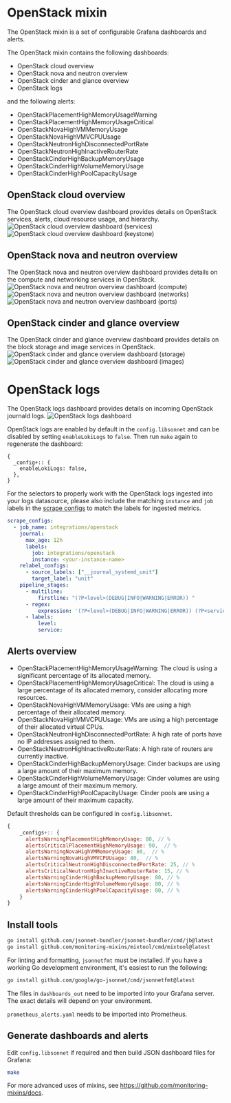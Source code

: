 # OpenStack mixin

The OpenStack mixin is a set of configurable Grafana dashboards and alerts.

The OpenStack mixin contains the following dashboards:

- OpenStack cloud overview
- OpenStack nova and neutron overview
- OpenStack cinder and glance overview
- OpenStack logs

and the following alerts:

- OpenStackPlacementHighMemoryUsageWarning
- OpenStackPlacementHighMemoryUsageCritical
- OpenStackNovaHighVMMemoryUsage
- OpenStackNovaHighVMVCPUUsage
- OpenStackNeutronHighDisconnectedPortRate
- OpenStackNeutronHighInactiveRouterRate
- OpenStackCinderHighBackupMemoryUsage
- OpenStackCinderHighVolumeMemoryUsage
- OpenStackCinderHighPoolCapacityUsage

## OpenStack cloud overview

The OpenStack cloud overview dashboard provides details on OpenStack services, alerts, cloud resource usage, and hierarchy.
![OpenStack cloud overview dashboard (services)](https://storage.googleapis.com/grafanalabs-integration-assets/openstack/screenshots/openstack_cloud_overview_1.png)
![OpenStack cloud overview dashboard (keystone)](https://storage.googleapis.com/grafanalabs-integration-assets/openstack/screenshots/openstack_cloud_overview_2.png)

## OpenStack nova and neutron overview

The OpenStack nova and neutron overview dashboard provides details on the compute and networking services in OpenStack.
![OpenStack nova and neutron overview dashboard (compute)](https://storage.googleapis.com/grafanalabs-integration-assets/openstack/screenshots/openstack_nova_and_neutron_overview_1.png)
![OpenStack nova and neutron overview dashboard (networks)](https://storage.googleapis.com/grafanalabs-integration-assets/openstack/screenshots/openstack_nova_and_neutron_overview_2.png)
![OpenStack nova and neutron overview dashboard (ports)](https://storage.googleapis.com/grafanalabs-integration-assets/openstack/screenshots/openstack_nova_and_neutron_overview_3.png)

## OpenStack cinder and glance overview

The OpenStack cinder and glance overview dashboard provides details on the block storage and image services in OpenStack.
![OpenStack cinder and glance overview dashboard (storage)](https://storage.googleapis.com/grafanalabs-integration-assets/openstack/screenshots/openstack_cinder_and_glance_overview_1.png)
![OpenStack cinder and glance overview dashboard (images)](https://storage.googleapis.com/grafanalabs-integration-assets/openstack/screenshots/openstack_cinder_and_glance_overview_2.png)

# OpenStack logs

The OpenStack logs dashboard provides details on incoming OpenStack journald logs.
![OpenStack logs dashboard](https://storage.googleapis.com/grafanalabs-integration-assets/openstack/screenshots/openstack_logs.png)

OpenStack logs are enabled by default in the `config.libsonnet` and can be disabled by setting `enableLokiLogs` to `false`. Then run `make` again to regenerate the dashboard:

```
{
  _config+:: {
    enableLokiLogs: false,
  },
}
```

For the selectors to properly work with the OpenStack logs ingested into your logs datasource, please also include the matching `instance` and `job` labels in the [scrape configs](https://grafana.com/docs/loki/latest/clients/promtail/configuration/#scrape_configs) to match the labels for ingested metrics.

```yaml
scrape_configs:
  - job_name: integrations/openstack
    journal:
      max_age: 12h
      labels:
        job: integrations/openstack
        instance: <your-instance-name>
    relabel_configs:
      - source_labels: ["__journal_systemd_unit"]
        target_label: "unit"
    pipeline_stages:
      - multiline:
          firstline: "(?P<level>(DEBUG|INFO|WARNING|ERROR)) "
      - regex:
          expression: '(?P<level>(DEBUG|INFO|WARNING|ERROR)) (?P<service>\w+)[\w|.]+ (\[.*] )(?P<message>.*)'
      - labels:
          level:
          service:
```

## Alerts overview

- OpenStackPlacementHighMemoryUsageWarning: The cloud is using a significant percentage of its allocated memory.
- OpenStackPlacementHighMemoryUsageCritical: The cloud is using a large percentage of its allocated memory, consider allocating more resources.
- OpenStackNovaHighVMMemoryUsage: VMs are using a high percentage of their allocated memory.
- OpenStackNovaHighVMVCPUUsage: VMs are using a high percentage of their allocated virtual CPUs.
- OpenStackNeutronHighDisconnectedPortRate: A high rate of ports have no IP addresses assigned to them.
- OpenStackNeutronHighInactiveRouterRate: A high rate of routers are currently inactive.
- OpenStackCinderHighBackupMemoryUsage: Cinder backups are using a large amount of their maximum memory.
- OpenStackCinderHighVolumeMemoryUsage: Cinder volumes are using a large amount of their maximum memory.
- OpenStackCinderHighPoolCapacityUsage: Cinder pools are using a large amount of their maximum capacity.

Default thresholds can be configured in `config.libsonnet`.

```js
{
    _configs+:: {
      alertsWarningPlacementHighMemoryUsage: 80, // %
      alertsCriticalPlacementHighMemoryUsage: 90,  // %
      alertsWarningNovaHighVMMemoryUsage: 80,  // %
      alertsWarningNovaHighVMVCPUUsage: 80,  // %
      alertsCriticalNeutronHighDisconnectedPortRate: 25, // %
      alertsCriticalNeutronHighInactiveRouterRate: 15, // %
      alertsWarningCinderHighBackupMemoryUsage: 80, // %
      alertsWarningCinderHighVolumeMemoryUsage: 80, // %
      alertsWarningCinderHighPoolCapacityUsage: 80, // %
    }
}
```

## Install tools

```bash
go install github.com/jsonnet-bundler/jsonnet-bundler/cmd/jb@latest
go install github.com/monitoring-mixins/mixtool/cmd/mixtool@latest
```

For linting and formatting, `jsonnetfmt` must be installed. If you
have a working Go development environment, it's easiest to run the following:

```bash
go install github.com/google/go-jsonnet/cmd/jsonnetfmt@latest
```

The files in `dashboards_out` need to be imported
into your Grafana server. The exact details will depend on your environment.

`prometheus_alerts.yaml` needs to be imported into Prometheus.

## Generate dashboards and alerts

Edit `config.libsonnet` if required and then build JSON dashboard files for Grafana:

```bash
make
```

For more advanced uses of mixins, see
https://github.com/monitoring-mixins/docs.
